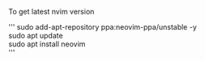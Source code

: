 To get latest nvim version

'''
sudo add-apt-repository ppa:neovim-ppa/unstable -y<br>
sudo apt update<br>
sudo apt install neovim<br>
'''
